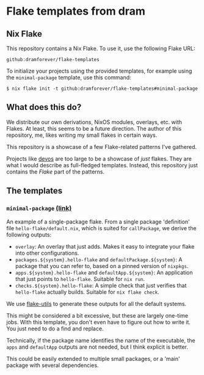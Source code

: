 # Flake templates from dram

## Nix Flake

This repository contains a Nix Flake. To use it, use the following Flake URL:

```plain
github:dramforever/flake-templates
```

To initialize your projects using the provided templates, for example using the
`minimal-package` template, use this command:

```console
$ nix flake init -t github:dramforever/flake-templates#minimal-package
```

## What does this do?

We distribute our own derivations, NixOS modules, overlays, etc. with Flakes. At
least, this seems to be a future direction. The author of this repository, me,
likes writing my small flakes in certain ways.

This repository is a showcase of a few Flake-related patterns I've gathered.

Projects like [devos] are too large to be a showcase of *just* flakes. They are
what I would describe as full-fledged templates. Instead, this repository just
contains the *Flake* part of the patterns.

[devos]: https://github.com/divnix/devos

## The templates

### `minimal-package` [(link)](minimal-package)

An example of a single-package flake. From a single package 'definition' file
`hello-flake/default.nix`, which is suited for `callPackage`, we derive the
following outputs:

- `overlay`: An overlay that just adds. Makes it easy to integrate your flake
  into other configurations.
- `packages.${system}.hello-flake` and `defaultPackage.${system}`: A package
  that you can refer to, based on a pinned version of `nixpkgs`.
- `apps.${system}.hello-flake` and `defaultApp.${system}`: An application
  that just points to `hello-flake`. Suitable for `nix run`.
- `checks.${system}.hello-flake`: A simple check that just verifies that
  `hello-flake` actually builds. Suitable for `nix flake check`.

We use [flake-utils] to generate these outputs for all the default systems.

[flake-utils]: https://github.com/numtide/flake-utils

This might be considered a bit excessive, but these are largely one-time jobs.
With this template, you don't even have to figure out how to write it. You just
need to do a find and replace.

Technically, if the package name identifies the name of the executable, the
`apps` and `defaultApp` outputs are not needed, but I think explicit is better.

This could be easily extended to multiple small packages, or a 'main' package
with several dependencies.
